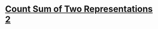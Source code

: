 # [Count Sum of Two Representations 2](https://app.codesignal.com/arcade/code-arcade/loop-tunnel/hBw5BJiZ4LmXcy92u)
